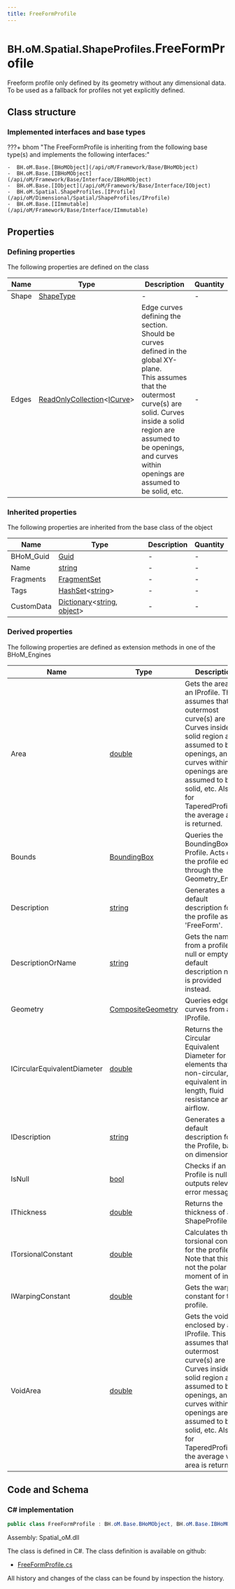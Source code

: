 ```yaml
---
title: FreeFormProfile
---
```


# <small>BH.oM.Spatial.ShapeProfiles.</small>**FreeFormProfile**

Freeform profile only defined by its geometry without any dimensional data. To be used as a fallback for profiles not yet explicitly defined.

## Class structure

### Implemented interfaces and base types

???+ bhom "The FreeFormProfile is inheriting from the following base type(s) and implements the following interfaces:"

    -  BH.oM.Base.[BHoMObject](/api/oM/Framework/Base/BHoMObject)
    -  BH.oM.Base.[IBHoMObject](/api/oM/Framework/Base/Interface/IBHoMObject)
    -  BH.oM.Base.[IObject](/api/oM/Framework/Base/Interface/IObject)
    -  BH.oM.Spatial.ShapeProfiles.[IProfile](/api/oM/Dimensional/Spatial/ShapeProfiles/IProfile)
    -  BH.oM.Base.[IImmutable](/api/oM/Framework/Base/Interface/IImmutable)


## Properties



### Defining properties

The following properties are defined on the class

| Name             | Type             | Description      | Quantity         |
|------------------|------------------|------------------|------------------|
| Shape | [ShapeType](/api/oM/Dimensional/Spatial/ShapeProfiles/Enums/ShapeType) | - | - |
| Edges | [ReadOnlyCollection](https://learn.microsoft.com/en-us/dotnet/api/System.Collections.ObjectModel.ReadOnlyCollection-1?view=netstandard-2.0)&lt;[ICurve](/api/oM/Dimensional/Geometry/Curve/ICurve)&gt; | Edge curves defining the section. Should be curves defined in the global XY-plane.<br>This assumes that the outermost curve(s) are solid. Curves inside a solid region are assumed to be openings, and curves within openings are assumed to be solid, etc. | - |


### Inherited properties
The following properties are inherited from the base class of the object

| Name             | Type             | Description      | Quantity         |
|------------------|------------------|------------------|------------------|
| BHoM_Guid | [Guid](https://learn.microsoft.com/en-us/dotnet/api/System.Guid?view=netstandard-2.0) | - | - |
| Name | [string](https://learn.microsoft.com/en-us/dotnet/api/System.String?view=netstandard-2.0) | - | - |
| Fragments | [FragmentSet](/api/oM/Framework/Base/FragmentSet) | - | - |
| Tags | [HashSet](https://learn.microsoft.com/en-us/dotnet/api/System.Collections.Generic.HashSet-1?view=netstandard-2.0)&lt;[string](https://learn.microsoft.com/en-us/dotnet/api/System.String?view=netstandard-2.0)&gt; | - | - |
| CustomData | [Dictionary](https://learn.microsoft.com/en-us/dotnet/api/System.Collections.Generic.Dictionary-2?view=netstandard-2.0)&lt;[string](https://learn.microsoft.com/en-us/dotnet/api/System.String?view=netstandard-2.0), [object](https://learn.microsoft.com/en-us/dotnet/api/System.Object?view=netstandard-2.0)&gt; | - | - |


### Derived properties

The following properties are defined as extension methods in one of the BHoM_Engines

| Name             | Type             | Description      | Quantity         | Engine           |
|------------------|------------------|------------------|------------------|------------------|
| Area | [double](https://learn.microsoft.com/en-us/dotnet/api/System.Double?view=netstandard-2.0) | Gets the area of an IProfile. This assumes that the outermost curve(s) are solid. Curves inside a solid region are assumed to be openings, and curves within openings are assumed to be solid, etc. Also, for TaperedProfiles, the average area is returned. | [Area](/api/oM/Dimensional/Quantities/Attributes/Area) [m²] | Spatial_Engine |
| Bounds | [BoundingBox](/api/oM/Dimensional/Geometry/Misc/BoundingBox) | Queries the BoundingBox of a Profile. Acts on the profile edges through the Geometry_Engine. | - | Spatial_Engine |
| Description | [string](https://learn.microsoft.com/en-us/dotnet/api/System.String?view=netstandard-2.0) | Generates a default description for the profile as 'FreeForm'. | - | Structure_Engine |
| DescriptionOrName | [string](https://learn.microsoft.com/en-us/dotnet/api/System.String?view=netstandard-2.0) | Gets the name from a profile. If null or empty, a default description name is provided instead. | - | Structure_Engine |
| Geometry | [CompositeGeometry](/api/oM/Dimensional/Geometry/Misc/CompositeGeometry) | Queries edge curves from an IProfile. | - | Spatial_Engine |
| ICircularEquivalentDiameter | [double](https://learn.microsoft.com/en-us/dotnet/api/System.Double?view=netstandard-2.0) | Returns the Circular Equivalent Diameter for elements that are non-circular, equivalent in length, fluid resistance and airflow. | - | MEP_Engine |
| IDescription | [string](https://learn.microsoft.com/en-us/dotnet/api/System.String?view=netstandard-2.0) | Generates a default description for the Profile, based on dimensions. | - | Structure_Engine |
| IsNull | [bool](https://learn.microsoft.com/en-us/dotnet/api/System.Boolean?view=netstandard-2.0) | Checks if an Profile is null and outputs relevant error message. | - | Spatial_Engine |
| IThickness | [double](https://learn.microsoft.com/en-us/dotnet/api/System.Double?view=netstandard-2.0) | Returns the thickness of a ShapeProfile. | [Length](/api/oM/Dimensional/Quantities/Attributes/Length) [m] | Spatial_Engine |
| ITorsionalConstant | [double](https://learn.microsoft.com/en-us/dotnet/api/System.Double?view=netstandard-2.0) | Calculates the torsional constant for the profile. Note that this is not the polar moment of inertia. | [TorsionConstant](/api/oM/Dimensional/Quantities/Attributes/TorsionConstant) [m⁴] | Structure_Engine |
| IWarpingConstant | [double](https://learn.microsoft.com/en-us/dotnet/api/System.Double?view=netstandard-2.0) | Gets the warping constant for the profile. | [WarpingConstant](/api/oM/Dimensional/Quantities/Attributes/WarpingConstant) [m⁶] | Structure_Engine |
| VoidArea | [double](https://learn.microsoft.com/en-us/dotnet/api/System.Double?view=netstandard-2.0) | Gets the void area enclosed by an IProfile. This assumes that the outermost curve(s) are solid. Curves inside a solid region are assumed to be openings, and curves within openings are assumed to be solid, etc. Also, for TaperedProfiles, the average void area is returned. | [Area](/api/oM/Dimensional/Quantities/Attributes/Area) [m²] | Spatial_Engine |


## Code and Schema

### C# implementation

``` C# title="C#"
public class FreeFormProfile : BH.oM.Base.BHoMObject, BH.oM.Base.IBHoMObject, BH.oM.Base.IObject, BH.oM.Spatial.ShapeProfiles.IProfile, BH.oM.Base.IImmutable
```

Assembly: Spatial_oM.dll

The class is defined in C#. The class definition is available on github:

- [FreeFormProfile.cs](https://github.com/BHoM/BHoM/blob/develop/Spatial_oM/ShapeProfiles\FreeFormProfile.cs)

All history and changes of the class can be found by inspection the history.
